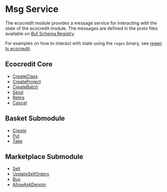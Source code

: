 # Msg Service

The ecocredit module provides a message service for interacting with the state of the ecocredit module. The messages are defined in the proto files available on [Buf Schema Registry](https://buf.build/regen/regen-ledger).

For examples on how to interact with state using the `regen` binary, see [regen tx ecocredit](../../commands/regen_tx_ecocredit.md).

## Ecocredit Core

- [CreateClass](https://buf.build/regen/regen-ledger/docs/main:regen.ecocredit.v1#CreateClass)
- [CreateProject](https://buf.build/regen/regen-ledger/docs/main:regen.ecocredit.v1#CreateProject)
- [CreateBatch](https://buf.build/regen/regen-ledger/docs/main:regen.ecocredit.v1#CreateBatch)
- [Send](https://buf.build/regen/regen-ledger/docs/main:regen.ecocredit.v1#Send)
- [Retire](https://buf.build/regen/regen-ledger/docs/main:regen.ecocredit.v1#Retire)
- [Cancel](https://buf.build/regen/regen-ledger/docs/main:regen.ecocredit.v1#Cancel)

## Basket Submodule

- [Create](https://buf.build/regen/regen-ledger/docs/main:regen.ecocredit.basket.v1#Create)
- [Put](https://buf.build/regen/regen-ledger/docs/main:regen.ecocredit.basket.v1#Put)
- [Take](https://buf.build/regen/regen-ledger/docs/main:regen.ecocredit.basket.v1#Take)

## Marketplace Submodule

- [Sell](https://buf.build/regen/regen-ledger/docs/main:regen.ecocredit.marketplace.v1#Sell)
- [UpdateSellOrders](https://buf.build/regen/regen-ledger/docs/main:regen.ecocredit.marketplace.v1#UpdateSellOrders)
- [Buy](https://buf.build/regen/regen-ledger/docs/main:regen.ecocredit.marketplace.v1#Buy)
- [AllowAskDenom](https://buf.build/regen/regen-ledger/docs/main:regen.ecocredit.marketplace.v1#AllowAskDenom)
